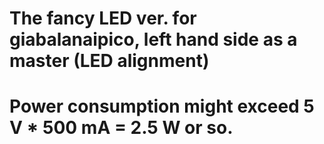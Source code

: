 # The fancy LED ver. for giabalanaipico, left hand side as a master (LED alignment)
#          Power consumption might exceed 5 V * 500 mA = 2.5 W or so.
